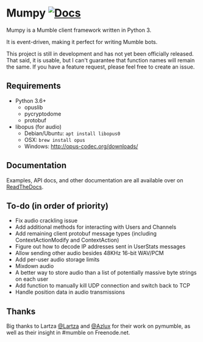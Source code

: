 # Mumpy [![Docs](https://readthedocs.org/projects/mumpy/badge/?version=latest)](https://mumpy.readthedocs.io/)

Mumpy is a Mumble client framework written in Python 3.

It is event-driven, making it perfect for writing Mumble bots.

This project is still in development and has not yet been officially released. That said, it is usable, but I can't guarantee that function names will remain the same. If you have a feature request, please feel free to create an issue.

## Requirements

* Python 3.6+
    * opuslib
    * pycryptodome
    * protobuf
* libopus (for audio)
    * Debian/Ubuntu: `apt install libopus0`
    * OSX: `brew install opus`
    * Windows: http://opus-codec.org/downloads/

## Documentation

Examples, API docs, and other documentation are all available over on [ReadTheDocs](https://mumpy.readthedocs.io/).

## To-do (in order of priority)

* Fix audio crackling issue
* Add additional methods for interacting with Users and Channels
* Add remaining client protobuf message types (including ContextActionModify and ContextAction)
* Figure out how to decode IP addresses sent in UserStats messages
* Allow sending other audio besides 48KHz 16-bit WAV/PCM
* Add per-user audio storage limits
* Mixdown audio
* A better way to store audio than a list of potentially massive byte strings on each user
* Add function to manually kill UDP connection and switch back to TCP
* Handle position data in audio transmissions

## Thanks

Big thanks to Lartza [@Lartza](https://github.com/Lartza) and [@Azlux](https://github.com/azlux) for their work on pymumble, as well as their insight in #mumble on Freenode.net.
